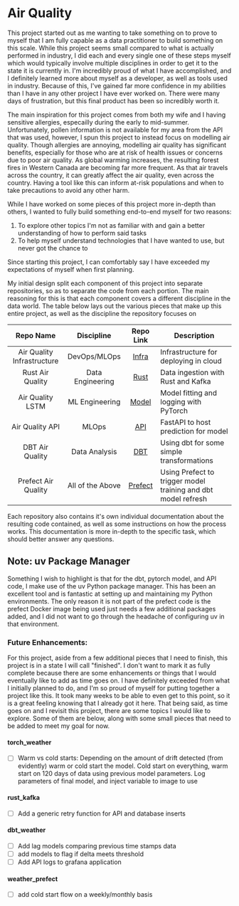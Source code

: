# Air Quality

This project started out as me wanting to take something on to prove to myself that I am fully capable as 
a data practitioner to build something on this scale. While this project seems small compared to what is actually performed in industry,
I did each and every single one of these steps myself which would typically involve multiple disciplines in order to get it 
to the state it is currently in. I'm incredibly proud of what I have accomplished, and I definitely learned more about myself as a developer,
as well as tools used in industry. Because of this, I've gained far more confidence in my abilities than I have in any other project I have ever
worked on. There were many days of frustration, but this final product has been so incredibly worth it.

The main inspiration for this project comes from both my wife and I having sensitive allergies, especailly during the early to mid-summer.
Unfortunately, pollen information is not available for my area from the API that was used, however, I spun this project to instead focus on modelling
air quality. Though allergies are annoying, modelling air quality has significant benefits, especially for those who are at risk of health issues or concerns due to poor air quality. As global warming increases, the resulting forest fires in Western Canada are becoming far more frequent. As that air travels across the country, it can greatly affect the air quality, even across the country. Having a tool like this can inform at-risk populations and when to take precautions to avoid any other harm.

While I have worked on some pieces of this project more in-depth than others, I wanted to fully build something end-to-end myself for two reasons:
1) To explore other topics I'm not as familiar with and gain a better understanding of how to perform said tasks
2) To help myself understand technologies that I have wanted to use, but never got the chance to

Since starting this project, I can comfortably say I have exceeded my expectations of myself when first planning.

My initial design split each component of this project into separate repositories, so as to separate the code
from each portion. The main reasoning for this is that each component covers a different discipline in 
the data world. The table below lays out the various pieces that make up this entire project, as well
as the discipline the repository focuses on

| Repo Name  | Discipline  |  Repo Link  |  Description |
|:-:|:-:|:-:|---|
|  Air Quality Infrastructure | DevOps/MLOps  | [Infra](https://github.com/mattbaxter689/Air-Quality-Infrastructure)  | Infrastructure for deploying in cloud  |
|  Rust Air Quality |  Data Engineering | [Rust](https://github.com/mattbaxter689/Rust-Air-Quality)  | Data ingestion with Rust and Kafka  |
| Air Quality LSTM  | ML Engineering  | [Model](https://github.com/mattbaxter689/Air-Quality-LSTM)  | Model fitting and logging with PyTorch  |
| Air Quality API  | MLOps  | [API](https://github.com/mattbaxter689/Air-Quality-API)  | FastAPI to host prediction for model  |
|  DBT Air Quality | Data Analysis  | [DBT](https://github.com/mattbaxter689/DBT-Air-Quality)  | Using dbt for some simple transformations  |
| Prefect Air Quality  | All of the Above  |  [Prefect](https://github.com/mattbaxter689/Prefect-Air-Quality) | Using Prefect to trigger model training and dbt model refresh  |

Each repository also contains it's own individual documentation about the resulting code contained, as well as some instructions on how the process works. This documentation is more in-depth to the specific task, which should better answer any questions.

## Note: uv Package Manager
Something I wish to highlight is that for the dbt, pytorch model, and API code,
I make use of the uv Python package manager. This has been an excellent tool and
is fantastic at setting up and maintaining my Python environments. The only
reason it is not part of the prefect code is the prefect Docker image being used
just needs a few additional packages added, and I did not want to go through the
headache of configuring uv in that environment.

### Future Enhancements:
For this project, aside from a few additional pieces that I need to finish, this project is in a state I will call "finished". 
I don't want to mark it as fully complete because there are some enhancements or things that I would eventually like to add as time
goes on. I have definitely exceeded from what I initially planned to do, and I'm so proud of myself for putting together a project
like this. It took many weeks to be able to even get to this point, so it is a great feeling knowing that I already got it here. That being said,
as time goes on and I revisit this project, there are some topics I would like to explore. Some of them are below, along with some small pieces that need to be added to meet my goal for now.

#### torch_weather
 - [ ] Warm vs cold starts: Depending on the amount of drift detected (from
   evidently) warm or cold start the model. Cold start on everything, warm start
   on 120 days of data using previous model parameters. Log parameters of final
   model, and inject variable to image to use

 #### rust_kafka
- [ ] Add a generic retry function for API and database inserts

#### dbt_weather
- [ ] Add lag models comparing previous time stamps data
- [ ] add models to flag if delta meets threshold
- [ ] Add API logs to grafana application

#### weather_prefect
- [ ] add cold start flow on a weekly/monthly basis